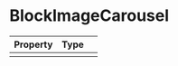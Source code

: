 # BlockImageCarousel

| Property   |      Type      |   |
|:----------|:-------------|:------|
|   |   |   |
